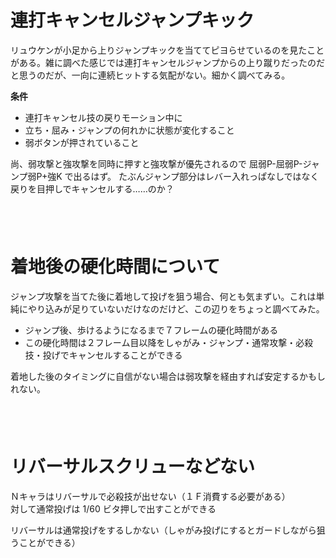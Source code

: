 # 連打キャンセルジャンプキック

リュウケンが小足から上りジャンプキックを当ててピヨらせているのを見たことがある。雑に調べた感じでは連打キャンセルジャンプからの上り蹴りだったのだと思うのだが、一向に連続ヒットする気配がない。細かく調べてみる。

__条件__

* 連打キャンセル技の戻りモーション中に
* 立ち・屈み・ジャンプの何れかに状態が変化すること
* 弱ボタンが押されていること

尚、弱攻撃と強攻撃を同時に押すと強攻撃が優先されるので 屈弱P-屈弱P-ジャンプ弱P+強K で出るはず。
たぶんジャンプ部分はレバー入れっぱなしではなく戻りを目押しでキャンセルする……のか？

　  
　  

# 着地後の硬化時間について

ジャンプ攻撃を当てた後に着地して投げを狙う場合、何とも気まずい。これは単純にやり込みが足りていないだけなのだけど、この辺りをちょっと調べてみた。

* ジャンプ後、歩けるようになるまで７フレームの硬化時間がある
* この硬化時間は２フレーム目以降をしゃがみ・ジャンプ・通常攻撃・必殺技・投げでキャンセルすることができる

着地した後のタイミングに自信がない場合は弱攻撃を経由すれば安定するかもしれない。

　  
　  

# リバーサルスクリューなどない

Ｎキャラはリバーサルで必殺技が出せない（１Ｆ消費する必要がある）  
対して通常投げは 1/60 ビタ押しで出すことができる

リバーサルは通常投げをするしかない（しゃがみ投げにするとガードしながら狙うことができる）
